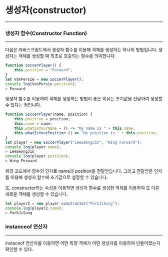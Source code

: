 # 생성자(constructor)
---
### 생성자 함수(Constructor Function)
---
다음은 자바스크립트에서 생성자 함수를 이용해 객체를 생성하는 하나의 방법입니다. 생성자는 객체를 생성할 때 최초로 호출되는 함수를 의미합니다.
``` javascript
function SoccerPlayer() {
    this.position = "Forward";
}
let VanPersie = new SoccerPlayer();
console.log(VanPersie.position);
> Forward
```

생성자 함수를 이용하여 객체를 생성하는 방법이 좋은 이유는 초기값을 전달하여 생성할 수 있다는 점입니다.

``` javascript
function SoccerPlayer(name, position) {
    this.position = position;
    this.name = name;
    this.whatIsYourName = () => "My name is " + this.name;
    this.whatIsYourPosition () => "My position is " + this.position;
}
let player = new SoccerPlayer("LeeSeongJin", "Wing Forward");
console.log(player.name);
> LeeSeongJin
console.log(player.position);
> Wing Forward
```
위의 코드에서 함수의 인자로 name과 position을 전달받습니다. 그리고 전달받은 인자를 이용해 생성자 함수에 초기값으로 설정할 수 있습니다.

또, constructor라는 속성을 이용하면 생성자 함수로 생성한 객체를 이용하여 또 다른 새로운 객체를 생성할 수 있습니다.

``` javascript
let player2 = new player.constructor("ParkJiSung");
console.log(player2.name);
> ParkJiSung
```

### instanceof 연산자
--- 

instaceof 연산자를 이용하면 어떤 특정 객체가 어떤 생성자를 이용하여 만들어졌는지 확인할 수 있다.